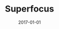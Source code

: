 ---
layout: default
modal-id: 9
date: 2017-01-01
title: Superfocus
img: superfocus-img.png
alt: Superfocus
project-date: August 2018
client: SevenPointSix LLC
category: Haxe Development
description: A webapp to keep focus on projects and tasks.
my-work: Uses Haxe with React and Redux for the front-end and Firebase for the back-end.
---
